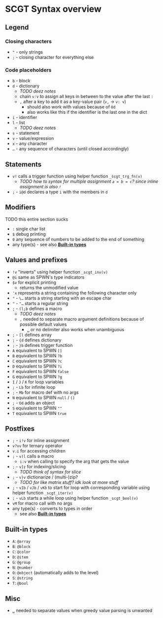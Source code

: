# SCGT Syntax overview

## Legend

### Closing characters
* `"` - only strings
* `;` - closing character for everything else

### Code placeholders
* `b` - block
* `d` - dictionary
    * *TODO deez notes*
    * chain `v:v` to assign all keys in between to the value after the last `:`
    * `,` after a key to add it as a key-value pair (`v,` → `v: v`)
        * should also work with values because of `Od`
        * also works like this if the identifier is the last one in the dict
* `i` - identifier
* `l` - list
    * *TODO deez notes*
* `s` - statement
* `v` - value/expression
* `x` - any character
* `…` - any sequence of characters (until closed accordingly)

## Statements
* `v!` calls a trigger function using helper function `_scgt_trg_fn(v)`
    * *TODO how to syntax for multiple assignment `a = b = c`? since inline assignment is also `!`*
* `;` - `i@d` declares a type `i` with the members in `d`

## Modifiers
TODO this entire section sucks
* `:` single char list
* `$` debug printing
* `0` any sequence of numbers to be added to the end of something
* any type(s) - see also [**Built-in types**](#built-in-types)

## Values and prefixes
* `!v` "inverts" using helper function `_scgt_inv(v)`
* `@i` same as SPWN's type indicators
* `$v` for explicit printing
    * returns the unmodified value
* `'x` represents a string containing the following character only
* `"` - `\…` starts a string starting with an escape char
* `"` - `"…` starts a regular string
* `;` - `(l;b` defines a macro
    * *TODO deez notes*
    * `,` needed to separate macro argument definitions because of possible default values
        * `␣` or no delimiter also works when unambiguous
* `;` - `[l` defines array
* `;` - `{d` defines dictionary
* `;` - `}b` defines trigger function
* `A` equivalent to SPWN `[]`
* `B` equivalent to SPWN `?b`
* `C` equivalent to SPWN `?c`
* `D` equivalent to SPWN `?i`
* `F` equivalent to SPWN `false`
* `G` equivalent to SPWN `?g`
* `I` / `J` / `K` for loop variables
* `;` - `Lb` for infinite loop
* `;` - `Mb` for macro def with no args
* `N` equivalent to SPWN `null` / `()`
* `;` - `Od` adds an object
* `S` equivalent to SPWN `""`
* `T` equivalent to SPWN `true`

## Postfixes
* `;` - `i!v` for inline assignment
* `v?vv` for ternary operator
* `v.i` for accessing children
* `;` - `v)l` calls a macro
    * `i:v` when calling to specify the arg that gets the value
* `;` - `v]z` for indexing/slicing
    * *TODO think of syntax for slice*
* `;` - `v}v` dictionarize / (multi-)zip?
    * *TODO for like matrix stuff? idk look at more stuff*
* `;` - `vIb` / `vJb` / `vKb` to start for loop with corresponding variable using helper function `_scgt_iter(v)`
* `;` - `vLb` starts a while loop using helper function `_scgt_bool(v)`
* `vM` for macro call with no args
* any type(s) - converts to types in order
    * see also [**Built-in types**](#built-in-types)

## Built-in types
* `A`: `@array`
* `B`: `@block`
* `C`: `@color`
* `D`: `@item`
* `G`: `@group`
* `N`: `@number`
* `O`: `@object` (automatically adds to the level)
* `S`: `@string`
* `T`: `@bool`

## Misc
* `␣` needed to separate values when greedy value parsing is unwanted
